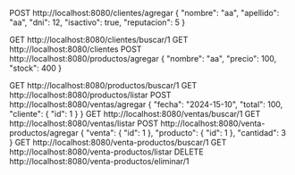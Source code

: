 POST http://localhost:8080/clientes/agregar
{
  "nombre": "aa",
  "apellido": "aa",
  "dni": 12,
  "isactivo": true,
  "reputacion": 5
}

GET http://localhost:8080/clientes/buscar/1
GET http://localhost:8080/clientes
POST http://localhost:8080/productos/agregar
{
  "nombre": "aa",
  "precio": 100,
  "stock": 400
}

GET http://localhost:8080/productos/buscar/1
GET http://localhost:8080/productos/listar
POST http://localhost:8080/ventas/agregar
{
  "fecha": "2024-15-10",
  "total": 100,
  "cliente": {
    "id": 1
  }
}
GET http://localhost:8080/ventas/buscar/1
GET http://localhost:8080/ventas/listar
POST http://localhost:8080/venta-productos/agregar
{
  "venta": {
    "id": 1
  },
  "producto": {
    "id": 1
  },
  "cantidad": 3
}
GET http://localhost:8080/venta-productos/buscar/1
GET http://localhost:8080/venta-productos/listar
DELETE http://localhost:8080/venta-productos/eliminar/1
